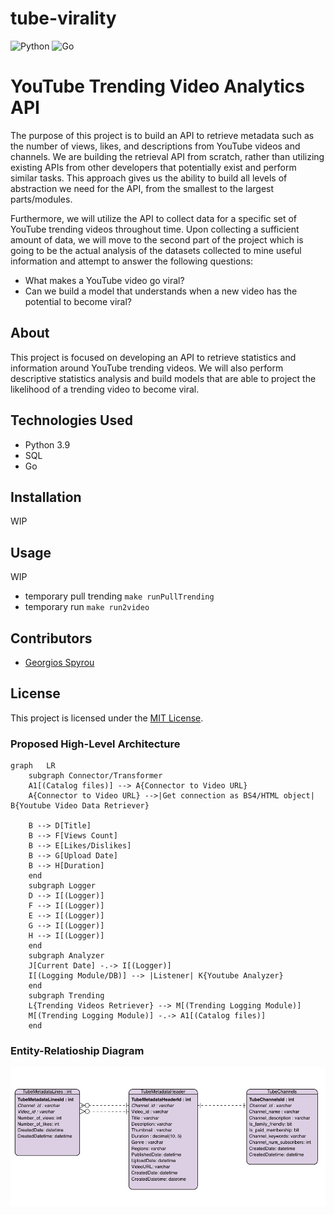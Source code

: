 # tube-virality
![Python](https://img.shields.io/badge/-Python-000?&logo=Python)
![Go](https://img.shields.io/badge/-Golang-000?&logo=go)

# YouTube Trending Video Analytics API

The purpose of this project is to build an API to retrieve metadata such as the number of views, likes, and descriptions from YouTube videos and channels. We are building the retrieval API from scratch, rather than utilizing existing APIs from other developers that potentially exist and perform similar tasks. This approach gives us the ability to build all levels of abstraction we need for the API, from the smallest to the largest parts/modules.

Furthermore, we will utilize the API to collect data for a specific set of YouTube trending videos throughout time. Upon collecting a sufficient amount of data, we will move to the second part of the project which is going to be the actual analysis of the datasets collected to mine useful information and attempt to answer the following questions:

- What makes a YouTube video go viral?
- Can we build a model that understands when a new video has the potential to become viral?

## About

This project is focused on developing an API to retrieve statistics and information around YouTube trending videos. We will also perform descriptive statistics analysis and build models that are able to project the likelihood of a trending video to become viral. 

## Technologies Used

- Python 3.9
- SQL
- Go

## Installation

WIP

## Usage

WIP

* temporary pull trending `make runPullTrending`
* temporary run `make run2video`

## Contributors

- [Georgios Spyrou](https://github.com/gpsyrou)

## License

This project is licensed under the [MIT License](LICENSE).


### Proposed High-Level Architecture

```mermaid
graph   LR
    subgraph Connector/Transformer
    A1[(Catalog files)] --> A{Connector to Video URL}
    A{Connector to Video URL} -->|Get connection as BS4/HTML object| B{Youtube Video Data Retriever}
    
    B --> D[Title]
    B --> F[Views Count]
    B --> E[Likes/Dislikes]
    B --> G[Upload Date]
    B --> H[Duration]
    end
    subgraph Logger
    D --> I[(Logger)]
    F --> I[(Logger)]
    E --> I[(Logger)]
    G --> I[(Logger)]  
    H --> I[(Logger)]  
    end
    subgraph Analyzer
    J[Current Date] -.-> I[(Logger)]
    I[(Logging Module/DB)] --> |Listener| K{Youtube Analyzer}
    end
    subgraph Trending
    L{Trending Videos Retriever} --> M[(Trending Logging Module)]
    M[(Trending Logging Module)] -.-> A1[(Catalog files)] 
    end
```

### Entity-Relatioship Diagram

<p align="center">
  <img src="/assets/img/ERD_youtube.png" width="720" title="hover text">
</p>
